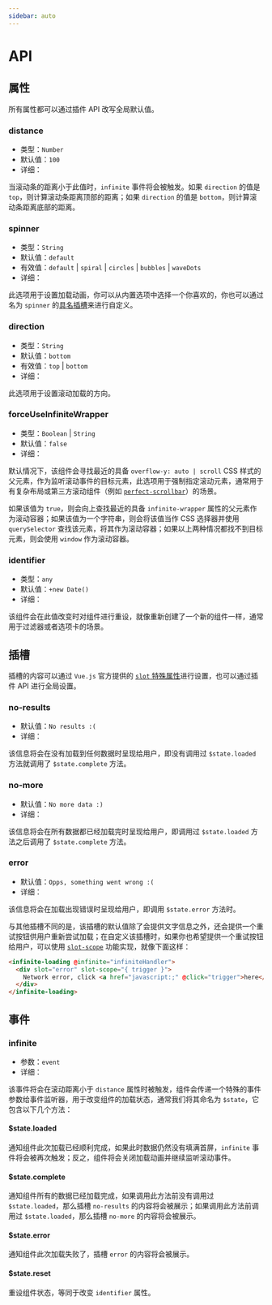```yaml
---
sidebar: auto
---
```


# API

## 属性

所有属性都可以通过插件 API 改写全局默认值。

### distance

- 类型：`Number`
- 默认值：`100`
- 详细：

当滚动条的距离小于此值时，`infinite` 事件将会被触发。如果 `direction` 的值是 `top`，则计算滚动条距离顶部的距离；如果 `direction` 的值是 `bottom`，则计算滚动条距离底部的距离。

### spinner

- 类型：`String`
- 默认值：`default`
- 有效值：`default` | `spiral` | `circles` | `bubbles` | `waveDots`
- 详细：

此选项用于设置加载动画，你可以从内置选项中选择一个你喜欢的，你也可以通过名为 `spinner` 的[具名插槽](https://vuejs.org/v2/guide/components.html#Named-Slots)来进行自定义。

### direction

- 类型：`String`
- 默认值：`bottom`
- 有效值：`top` | `bottom`
- 详细：

此选项用于设置滚动加载的方向。

### forceUseInfiniteWrapper

- 类型：`Boolean` | `String`
- 默认值：`false`
- 详细：

默认情况下，该组件会寻找最近的具备 `overflow-y: auto | scroll` CSS 样式的父元素，作为监听滚动事件的目标元素，此选项用于强制指定滚动元素，通常用于有复杂布局或第三方滚动组件（例如 [`perfect-scrollbar`](https://github.com/noraesae/perfect-scrollbar)）的场景。

如果该值为 `true`，则会向上查找最近的具备 `infinite-wrapper` 属性的父元素作为滚动容器；如果该值为一个字符串，则会将该值当作 CSS 选择器并使用 `querySelector` 查找该元素，将其作为滚动容器；如果以上两种情况都找不到目标元素，则会使用 `window` 作为滚动容器。

### identifier

- 类型：`any`
- 默认值：`+new Date()`
- 详细：

该组件会在此值改变时对组件进行重设，就像重新创建了一个新的组件一样，通常用于过滤器或者选项卡的场景。

## 插槽

插槽的内容可以通过 `Vue.js` 官方提供的 [`slot` 特殊属性](https://vuejs.org/v2/api/index.html#slot)进行设置，也可以通过插件 API 进行全局设置。

### no-results

- 默认值：`No results :(`
- 详细：

该信息将会在没有加载到任何数据时呈现给用户，即没有调用过 `$state.loaded` 方法就调用了 `$state.complete` 方法。

### no-more

- 默认值：`No more data :)`
- 详细：

该信息将会在所有数据都已经加载完时呈现给用户，即调用过 `$state.loaded` 方法之后调用了 `$state.complete` 方法。

### error

- 默认值：`Opps, something went wrong :(`
- 详细：

该信息将会在加载出现错误时呈现给用户，即调用 `$state.error` 方法时。

与其他插槽不同的是，该插槽的默认值除了会提供文字信息之外，还会提供一个重试按钮供用户重新尝试加载；在自定义该插槽时，如果你也希望提供一个重试按钮给用户，可以使用 [`slot-scope`](https://vuejs.org/v2/api/index.html#slot-scope) 功能实现，就像下面这样：

``` html
<infinite-loading @infinite="infiniteHandler">
  <div slot="error" slot-scope="{ trigger }">
    Network error, click <a href="javascript:;" @click="trigger">here</a> to retry
  </div>
</infinite-loading>
```

## 事件

### infinite

- 参数：`event`
- 详细：

该事件将会在滚动距离小于 `distance` 属性时被触发，组件会传递一个特殊的事件参数给事件监听器，用于改变组件的加载状态，通常我们将其命名为 `$state`，它包含以下几个方法：

#### $state.loaded

通知组件此次加载已经顺利完成，如果此时数据仍然没有填满首屏，`infinite` 事件将会被再次触发；反之，组件将会关闭加载动画并继续监听滚动事件。

#### $state.complete

通知组件所有的数据已经加载完成，如果调用此方法前没有调用过 `$state.loaded`，那么插槽 `no-results` 的内容将会被展示；如果调用此方法前调用过 `$state.loaded`，那么插槽 `no-more` 的内容将会被展示。

#### $state.error

通知组件此次加载失败了，插槽 `error` 的内容将会被展示。

#### $state.reset

重设组件状态，等同于改变 `identifier` 属性。

